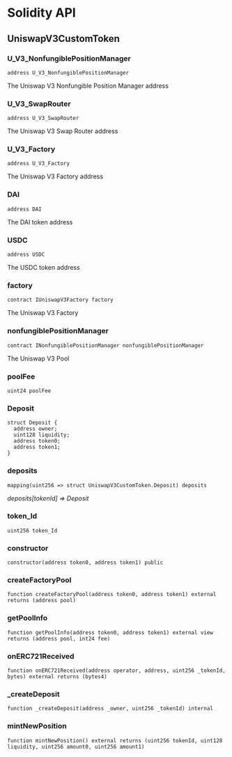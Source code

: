 # Solidity API

## UniswapV3CustomToken

### U_V3_NonfungiblePositionManager

```solidity
address U_V3_NonfungiblePositionManager
```

The Uniswap V3 Nonfungible Position Manager address

### U_V3_SwapRouter

```solidity
address U_V3_SwapRouter
```

The Uniswap V3 Swap Router address

### U_V3_Factory

```solidity
address U_V3_Factory
```

The Uniswap V3 Factory address

### DAI

```solidity
address DAI
```

The DAI token address

### USDC

```solidity
address USDC
```

The USDC token address

### factory

```solidity
contract IUniswapV3Factory factory
```

The Uniswap V3 Factory

### nonfungiblePositionManager

```solidity
contract INonfungiblePositionManager nonfungiblePositionManager
```

The Uniswap V3 Pool

### poolFee

```solidity
uint24 poolFee
```

### Deposit

```solidity
struct Deposit {
  address owner;
  uint128 liquidity;
  address token0;
  address token1;
}
```

### deposits

```solidity
mapping(uint256 => struct UniswapV3CustomToken.Deposit) deposits
```

_deposits[tokenId] => Deposit_

### token_Id

```solidity
uint256 token_Id
```

### constructor

```solidity
constructor(address token0, address token1) public
```

### createFactoryPool

```solidity
function createFactoryPool(address token0, address token1) external returns (address pool)
```

### getPoolInfo

```solidity
function getPoolInfo(address token0, address token1) external view returns (address pool, int24 fee)
```

### onERC721Received

```solidity
function onERC721Received(address operator, address, uint256 _tokenId, bytes) external returns (bytes4)
```

### _createDeposit

```solidity
function _createDeposit(address _owner, uint256 _tokenId) internal
```

### mintNewPosition

```solidity
function mintNewPosition() external returns (uint256 tokenId, uint128 liquidity, uint256 amount0, uint256 amount1)
```

